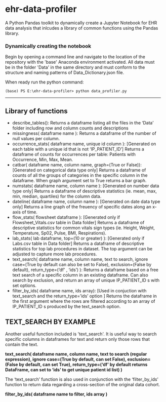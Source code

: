 # ehr-data-profiler

A Python Pandas toolkit to dynamically create a Jupyter Notebook for EHR data analysis that inlcudes a library of common functions using the Pandas library.

### Dynamically creating the notebook

Begin by opening a command line and navigate to the location of the repository with the 'base' Anaconda environment activated. All data must be in the folder 'Data' in the same directory and must conform to the structure and naming patterns of Data_Dictionary.json file.

When ready run the python command:

`(base) PS E:\ehr-data-profiler> python data_profiler.py`

<hr />

## Library of functions

- describe_tables(): Returns a dataframe listing all the files in the ‘Data’ folder including row and column counts and descriptions
- missingness( dataframe name ): Returns a dataframe of the number of null values per column.
- occurrence_stats( dataframe name, unique id column ): [Generated on each table with a unique id that is not ‘IP_PATIENT_ID’] Returns a dataframe of counts for occurrences per table: Patients with Occurrence, Min, Max, Mean.
- catbar( dataframe name, column name, graph=(True or False)): [Generated on categorical data type only] Returns a dataframe of counts of all the groups of categories in the specific column in the dataframe. When graph argument set to True returns a bar graph.
- numstats( dataframe name, column name ): [Generated on number data type only] Returns a dataframe of descriptive statistics (ie. mean, max, min, median, quartiles) for the column data.
- dateline( dataframe name, column name ): [Generated on date data type only] Returns a line graph of the freuency of specific dates along an x-axis of time.
- flow_stats( flowsheet dataframe ): [Generated only if Flowsheet_Vitals.csv table in Data folder] Returns a dataframe of descriptive statistics for common vitals sign types (ie. Height, Weight, Temperature, Sp02, Pulse, BMI, Respirations).
- lab_stats( lab dataframe, top=(10 or greater) ): [Generated only if Labs.csv table in Data folder] Returns a dataframe of descriptive statistics for top lab procedures in dataset. The top argument can be adjusted to capture more lab procedures.
- text_search( dataframe name, column name, text to search, ignore case=(True by default can also be set to False), exclusion=(False by default), return_type=(‘df’ <default>, ‘ids’) ): Returns a dataframe based on a free text search of a specific column in an existing dataframe. Can also search by exclusion, and return an array of unique IP_PATIENT_ID s with set options.
- filter_by_ids( dataframe name,  ids array): [Used in conjuction with text_search and the return_type=’ids’ option ] Returns the dataframe in the first argument where the rows are filtered according to an array of IP_PATIENT_ID s produced by the text_search option.


## TEXT_SEARCH BY EXAMPLE

Another useful function included is 'text_search'. It is useful way to search specific columns in dataframes for text and return only those rows that contain the text.

**text_search( dataframe name, column name, text to search (regular expression), ignore case=(True by default, can set False), exclusion=(False by default, can set True), return_type=(‘df’ by default returns DataFrame, can set to ‘ids’ to get unique patient id list) )**

The ‘text_search’ function is also used in conjunction with the ‘filter_by_ids’ function to return data regarding a cross-section of the original data cohort.

**filter_by_ids( dataframe name to filter, ids array )**
